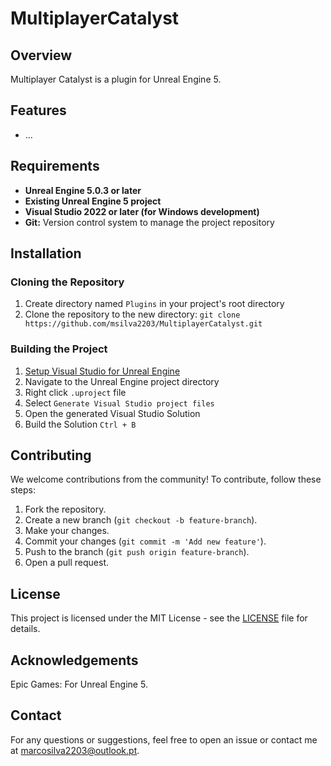 # MultiplayerCatalyst

## Overview
Multiplayer Catalyst is a plugin for Unreal Engine 5.

## Features
- ...

## Requirements
- **Unreal Engine 5.0.3 or later**
- **Existing Unreal Engine 5 project**
- **Visual Studio 2022 or later (for Windows development)**
- **Git:** Version control system to manage the project repository

## Installation

### Cloning the Repository
1. Create directory named `Plugins` in your project's root directory
2. Clone the repository to the new directory: 
`git clone https://github.com/msilva2203/MultiplayerCatalyst.git`

### Building the Project
1. [Setup Visual Studio for Unreal Engine](https://docs.unrealengine.com/4.27/en-US/ProductionPipelines/DevelopmentSetup/VisualStudioSetup/)
2. Navigate to the Unreal Engine project directory
3. Right click `.uproject` file
4. Select `Generate Visual Studio project files`
5. Open the generated Visual Studio Solution
6. Build the Solution `Ctrl + B`

## Contributing
We welcome contributions from the community! To contribute, follow these steps:

1. Fork the repository.
2. Create a new branch (`git checkout -b feature-branch`).
3. Make your changes.
3. Commit your changes (`git commit -m 'Add new feature'`).
4. Push to the branch (`git push origin feature-branch`).
5. Open a pull request.

## License
This project is licensed under the MIT License - see the [LICENSE](LICENSE.txt) file for details.

## Acknowledgements
Epic Games: For Unreal Engine 5.

## Contact
For any questions or suggestions, feel free to open an issue or contact me at marcosilva2203@outlook.pt.
